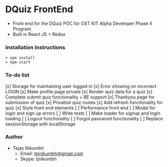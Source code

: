 # DQuiz FrontEnd
- Front end for the DQuiz POC for OST KIT Alpha Developer Phase II Program.
- Built in React JS + Redux

### Installation Instructions
```
> npm install
> npm start
```
### To-do list
[x] Storage for maintaining user logged in
[x] Error showing on incorrect LOGIN
[x] Make profile page private
[x] Render quiz data for a quiz
[x] Complete submit quiz functionality + BE support
[x] Thankyou page for submission of quiz
[x] Privatize quiz routes
[x] Add refresh functionality for quiz
[x] Style front end elements
[ ] Performance front end
[ ] Modal for login and sign up errors
[ ] Write tests
[ ] Make loader for signup and login loading
[ ] Logout functionality
[ ] Forgot password functionality
[ ] Replace sessionStorage with localStorage

### Author
- Tejas Nikumbh
  - Email: tejnikumbh@gmail.com
  - Skype: tjnikumbh
